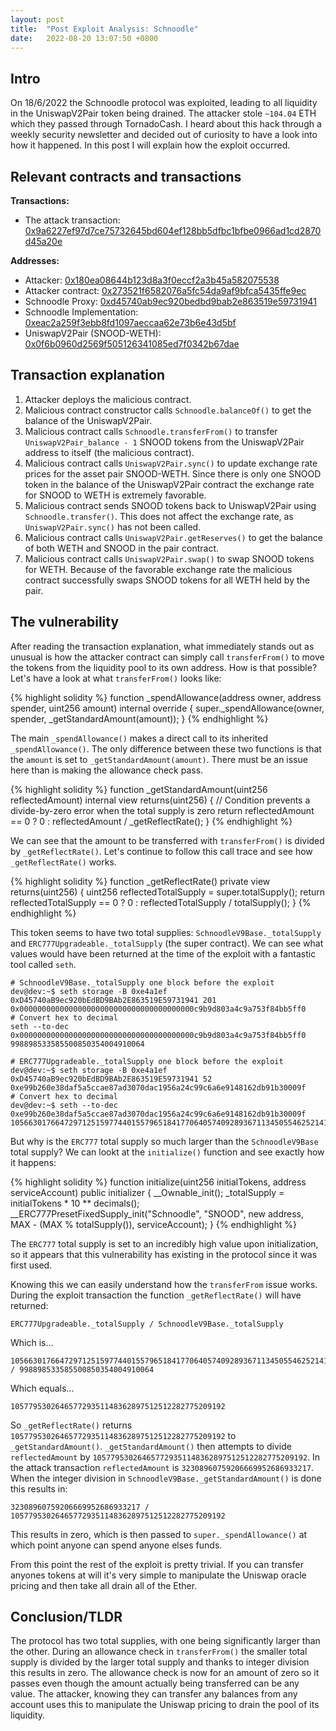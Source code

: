 ```yaml
---
layout: post
title: 	"Post Exploit Analysis: Schnoodle"
date: 	2022-08-20 13:07:50 +0800
---
```

## Intro
On 18/6/2022 the Schnoodle protocol was exploited, leading to all liquidity in the UniswapV2Pair token being drained. The attacker stole `~104.04` ETH which they passed through TornadoCash. I heard about this hack through a weekly security newsletter and decided out of curiosity to have a look into how it happened. In this post I will explain how the exploit occurred.

## Relevant contracts and transactions

**Transactions:**
- The attack transaction: [0x9a6227ef97d7ce75732645bd604ef128bb5dfbc1bfbe0966ad1cd2870d45a20e](https://etherscan.io/tx/0x9a6227ef97d7ce75732645bd604ef128bb5dfbc1bfbe0966ad1cd2870d45a20e)

**Addresses:**
- Attacker: [0x180ea08644b123d8a3f0eccf2a3b45a582075538](https://etherscan.io/address/0x180ea08644b123d8a3f0eccf2a3b45a582075538)
- Attacker contract: [0x273521f6582076a5fc54da9af9bfca5435ffe9ec](https://etherscan.io/address/0x273521f6582076a5fc54da9af9bfca5435ffe9ec)
- Schnoodle Proxy: [0xd45740ab9ec920bedbd9bab2e863519e59731941](https://etherscan.io/token/0xd45740ab9ec920bedbd9bab2e863519e59731941)
- Schnoodle Implementation: [0xeac2a259f3ebb8fd1097aeccaa62e73b6e43d5bf](https://etherscan.io/address/0xeac2a259f3ebb8fd1097aeccaa62e73b6e43d5bf)
- UniswapV2Pair (SNOOD-WETH): [0x0f6b0960d2569f505126341085ed7f0342b67dae](https://etherscan.io/address/0x0f6b0960d2569f505126341085ed7f0342b67dae)

## Transaction explanation

1. Attacker deploys the malicious contract.
2. Malicious contract constructor calls `Schnoodle.balanceOf()` to get the balance of the UniswapV2Pair.
3. Malicious contract calls `Schnoodle.transferFrom()` to transfer `UniswapV2Pair_balance - 1` SNOOD tokens from the UniswapV2Pair address to itself (the malicious contract).
4. Malicious contract calls `UniswapV2Pair.sync()` to update exchange rate prices for the asset pair SNOOD-WETH. Since there is only one SNOOD token in the balance of the UniswapV2Pair contract the exchange rate for SNOOD to WETH is extremely favorable.
5. Malicious contract sends SNOOD tokens back to UniswapV2Pair using `Schnoodle.transfer()`. This does not affect the exchange rate, as `UniswapV2Pair.sync()` has not been called.
6. Malicious contract calls `UniswapV2Pair.getReserves()` to get the balance of both WETH and SNOOD in the pair contract.
7. Malicious contract calls `UniswapV2Pair.swap()` to swap SNOOD tokens for WETH. Because of the favorable exchange rate the malicious contract successfully swaps SNOOD tokens for all WETH held by the pair.

## The vulnerability

After reading the transaction explanation, what immediately stands out as unusual is how the attacker contract can simply call `transferFrom()` to move the tokens from the liquidity pool to its own address. How is that possible? Let's have a look at what `transferFrom()` looks like:

{% highlight solidity %}
function _spendAllowance(address owner, address spender, uint256 amount) internal override {
	super._spendAllowance(owner, spender, _getStandardAmount(amount));
}
{% endhighlight %}

The main `_spendAllowance()` makes a direct call to its inherited `_spendAllowance()`. The only difference between these two functions is that the `amount` is set to `_getStandardAmount(amount)`. There must be an issue here than is making the allowance check pass. 

{% highlight solidity %}
function _getStandardAmount(uint256 reflectedAmount) internal view returns(uint256) {
    // Condition prevents a divide-by-zero error when the total supply is zero
    return reflectedAmount == 0 ? 0 : reflectedAmount / _getReflectRate();
}
{% endhighlight %}

We can see that the amount to be transferred with `transferFrom()` is divided by `_getReflectRate()`. Let's continue to follow this call trace and see how `_getReflectRate()` works.

{% highlight solidity %}
function _getReflectRate() private view returns(uint256) {
    uint256 reflectedTotalSupply = super.totalSupply();
    return reflectedTotalSupply == 0 ? 0 : reflectedTotalSupply / totalSupply();
}
{% endhighlight %}

This token seems to have two total supplies: `SchnoodleV9Base._totalSupply` and `ERC777Upgradeable._totalSupply` (the super contract). We can see what values would have been returned at the time of the exploit with a fantastic tool called `seth`.

```
# SchnoodleV9Base._totalSupply one block before the exploit
dev@dev:~$ seth storage -B 0xe4a1ef 0xD45740aB9ec920bEdBD9BAb2E863519E59731941 201
0x000000000000000000000000000000000000000c9b9d803a4c9a753f84bb5ff0
# Convert hex to decimal
seth --to-dec 0x000000000000000000000000000000000000000c9b9d803a4c9a753f84bb5ff0
998898533585500850354004910064

# ERC777Upgradeable._totalSupply one block before the exploit
dev@dev:~$ seth storage -B 0xe4a1ef 0xD45740aB9ec920bEdBD9BAb2E863519E59731941 52
0xe99b260e38daf5a5ccae87ad3070dac1956a24c99c6a6e9148162db91b30009f
# Convert hex to decimal
dev@dev:~$ seth --to-dec 0xe99b260e38daf5a5ccae87ad3070dac1956a24c99c6a6e9148162db91b30009f
105663017664729712515977440155796518417706405740928936711345055462521410945183
```

But why is the `ERC777` total supply so much larger than the `SchnoodleV9Base` total supply? We can lookt at the `initialize()` function and see exactly how it happens:

{% highlight solidity %}
function initialize(uint256 initialTokens, address serviceAccount) public initializer {
    __Ownable_init();
    _totalSupply = initialTokens * 10 ** decimals();
    __ERC777PresetFixedSupply_init("Schnoodle", "SNOOD", new address[](0), MAX - (MAX % totalSupply()), serviceAccount);
}
{% endhighlight %}

The `ERC777` total supply is set to an incredibly high value upon initialization, so it appears that this vulnerability has existing in the protocol since it was first used.

Knowing this we can easily understand how the `transferFrom` issue works. During the exploit transaction the function `_getReflectRate()` will have returned:

```
ERC777Upgradeable._totalSupply / SchnoodleV9Base._totalSupply
```

Which is...

```
105663017664729712515977440155796518417706405740928936711345055462521410945183 / 998898533585500850354004910064
``` 

Which equals... 

```
105779530264657729351148362897512512282775209192
```

So `_getReflectRate()` returns `105779530264657729351148362897512512282775209192` to `_getStandardAmount()`. `_getStandardAmount()` then attempts to divide `reflectedAmount` by `105779530264657729351148362897512512282775209192`. In the attack transaction `reflectedAmount` is `32308960759206669952686933217`. When the integer division in `SchnoodleV9Base._getStandardAmount()` is done this results in:

```
32308960759206669952686933217 / 105779530264657729351148362897512512282775209192
``` 

This results in zero, which is then passed to `super._spendAllowance()` at which point anyone can spend anyone elses funds.

From this point the rest of the exploit is pretty trivial. If you can transfer anyones tokens at will it's very simple to manipulate the Uniswap oracle pricing and then take all drain all of the Ether.


## Conclusion/TLDR

The protocol has two total supplies, with one being significantly larger than the other. During an allowance check in `transferFrom()` the smaller total supply is divided by the larger total supply and thanks to integer division this results in zero. The allowance check is now for an amount of zero so it passes even though the amount actually being transferred can be any value. The attacker, knowing they can transfer any balances from any account uses this to manipulate the Uniswap pricing to drain the pool of its liquidity.
